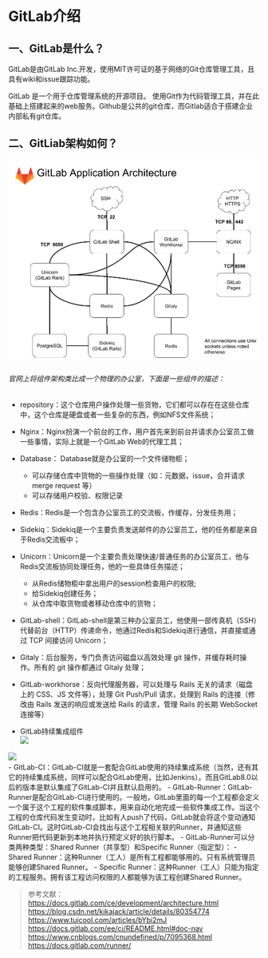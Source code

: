 # GitLab介绍

## 一、GitLab是什么？
GitLab是由GitLab Inc.开发，使用MIT许可证的基于网络的Git仓库管理工具，且具有wiki和issue跟踪功能。

GitLab 是一个用于仓库管理系统的开源项目。 使用Git作为代码管理工具，并在此基础上搭建起来的web服务。Github是公共的git仓库，而Gitlab适合于搭建企业内部私有git仓库。

## 二、GitLiab架构如何？


![](images/git/gitlab/gitlab.png)

###### 官网上将组件架构类比成一个物理的办公室，下面是一些组件的描述：    
- repository：这个仓库用户操作处理一些货物，它们都可以存在在这些仓库中，这个仓库是硬盘或者一些复杂的东西，例如NFS文件系统；  
- Nginx：Nginx扮演一个前台的工作，用户首先来到前台并请求办公室员工做一些事情，实际上就是一个GitLab Web的代理工具；        
- Database： Database就是办公室的一个文件储物柜；    
	- 可以存储仓库中货物的一些操作处理（如：元数据，issue，合并请求 merge request 等）
	- 可以存储用户校验、权限记录
- Redis：Redis是一个包含办公室员工的交流板，作缓存，分发任务用；
- Sidekiq：Sidekiq是一个主要负责发送邮件的办公室员工，他的任务都是来自于Redis交流板中；
- Unicorn：Unicorn是一个主要负责处理快速/普通任务的办公室员工，他与Redis交流板协同处理任务，他的一些具体任务描述；
	- 从Redis储物柜中拿出用户的session检查用户的权限;
	- 给Sidekiq创建任务；
	- 从仓库中取货物或者移动仓库中的货物；
- GitLab-shell：GitLab-shell是第三种办公室员工，他使用一部传真机（SSH）代替前台（HTTP）传递命令，他通过Redis和Sidekiq进行通信，并直接或通过 TCP 间接访问 Unicorn；
- Gitaly：后台服务，专门负责访问磁盘以高效处理 git 操作，并缓存耗时操作。所有的 git 操作都通过 Gitaly 处理；
- GitLab-workhorse：反向代理服务器，可以处理与 Rails 无关的请求（磁盘上的 CSS、JS 文件等），处理 Git Push/Pull 请求，处理到 Rails 的连接（修改由 Rails 发送的响应或发送给 Rails 的请求，管理 Rails 的长期 WebSocket 连接等）


- GitLab持续集成组件    
![](/images/git/gitlab/gitlab-ci-0.png)    

![](/images/git/gitlab/gitlab-ci.png)     
	- GitLab-CI：GitLab-CI就是一套配合GitLab使用的持续集成系统（当然，还有其它的持续集成系统，同样可以配合GitLab使用，比如Jenkins）。而且GitLab8.0以后的版本是默认集成了GitLab-CI并且默认启用的。
	- GitLab-Runner：GitLab-Runner是配合GitLab-CI进行使用的。一般地，GitLab里面的每一个工程都会定义一个属于这个工程的软件集成脚本，用来自动化地完成一些软件集成工作。当这个工程的仓库代码发生变动时，比如有人push了代码，GitLab就会将这个变动通知GitLab-CI。这时GitLab-CI会找出与这个工程相关联的Runner，并通知这些Runner把代码更新到本地并执行预定义好的执行脚本。
	- GitLab-Runner可以分类两种类型：Shared Runner（共享型）和Specific Runner（指定型）：
		- Shared Runner：这种Runner（工人）是所有工程都能够用的。只有系统管理员能够创建Shared Runner。
		- Specific Runner：这种Runner（工人）只能为指定的工程服务。拥有该工程访问权限的人都能够为该工程创建Shared Runner。


> 参考文献：    
> https://docs.gitlab.com/ce/development/architecture.html     
> https://blog.csdn.net/kikajack/article/details/80354774    
> https://www.tuicool.com/articles/bYbi2mJ       
> https://docs.gitlab.com/ee/ci/README.html#doc-nav   
> https://www.cnblogs.com/cnundefined/p/7095368.html   
> https://docs.gitlab.com/runner/   